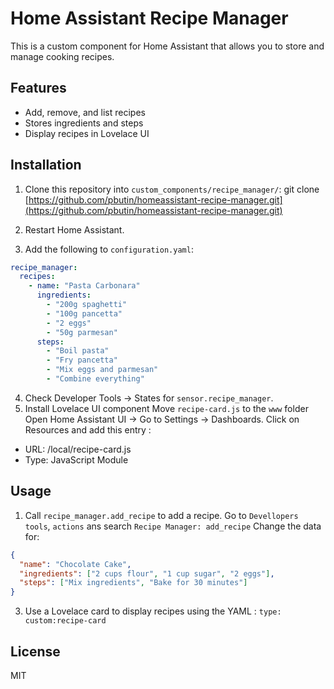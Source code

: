 # Home Assistant Recipe Manager

This is a custom component for Home Assistant that allows you to store and manage cooking recipes.

## Features
- Add, remove, and list recipes
- Stores ingredients and steps
- Display recipes in Lovelace UI

## Installation
 1. Clone this repository into `custom_components/recipe_manager/`:
git clone [https://github.com/pbutin/homeassistant-recipe-manager.git](https://github.com/pbutin/homeassistant-recipe-manager.git)

 2. Restart Home Assistant.
 3. Add the following to `configuration.yaml`:
```yaml
recipe_manager:
  recipes:
    - name: "Pasta Carbonara"
      ingredients:
        - "200g spaghetti"
        - "100g pancetta"
        - "2 eggs"
        - "50g parmesan"
      steps:
        - "Boil pasta"
        - "Fry pancetta"
        - "Mix eggs and parmesan"
        - "Combine everything"
```

 4. Check Developer Tools → States for `sensor.recipe_manager`.
 5. Install Lovelace UI component
Move `recipe-card.js` to the `www` folder 
Open Home Assistant UI → Go to Settings → Dashboards.
Click on Resources and add this entry :
 - URL: /local/recipe-card.js
 - Type: JavaScript Module
## Usage

 1.   Call `recipe_manager.add_recipe` to add a recipe. Go to `Devellopers tools`, `actions` ans search `Recipe Manager: add_recipe`
Change the data for:
```JSON
{
  "name": "Chocolate Cake",
  "ingredients": ["2 cups flour", "1 cup sugar", "2 eggs"],
  "steps": ["Mix ingredients", "Bake for 30 minutes"]
}
```
 3.   Use a Lovelace card to display recipes using the YAML : `type: custom:recipe-card`

## License

MIT
